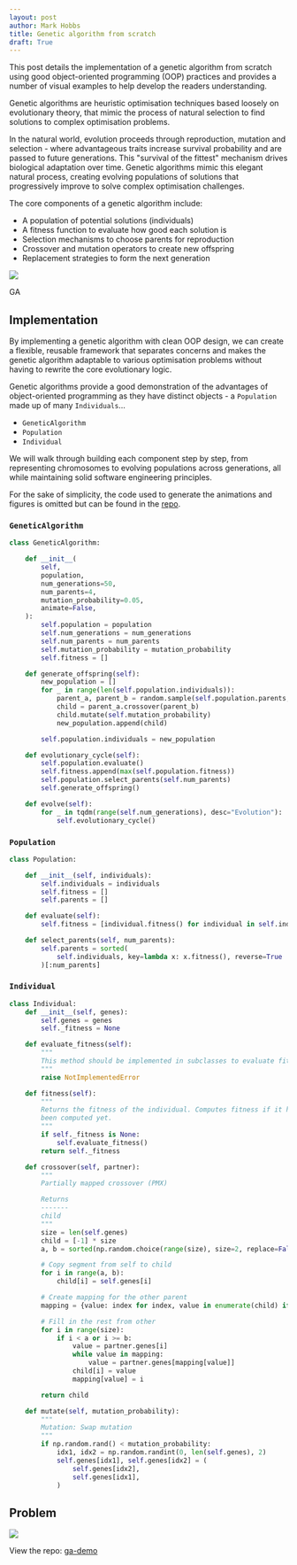 ```yaml
---
layout: post
author: Mark Hobbs
title: Genetic algorithm from scratch
draft: True
---
```


This post details the implementation of a genetic algorithm from scratch using good object-oriented programming (OOP) practices and provides a number of visual examples to help develop the readers understanding.

Genetic algorithms are heuristic optimisation techniques based loosely on evolutionary theory, that mimic the process of natural selection to find solutions to complex optimisation problems.

In the natural world, evolution proceeds through reproduction, mutation and selection - where advantageous traits increase survival probability and are passed to future generations. This "survival of the fittest" mechanism drives biological adaptation over time. Genetic algorithms mimic this elegant natural process, creating evolving populations of solutions that progressively improve to solve complex optimisation challenges.

The core components of a genetic algorithm include:
- A population of potential solutions (individuals)
- A fitness function to evaluate how good each solution is
- Selection mechanisms to choose parents for reproduction
- Crossover and mutation operators to create new offspring
- Replacement strategies to form the next generation

![](/assets/images/ga-1.gif)
<figcaption>GA</figcaption>

## Implementation

By implementing a genetic algorithm with clean OOP design, we can create a flexible, reusable framework that separates concerns and makes the genetic algorithm adaptable to various optimisation problems without having to rewrite the core evolutionary logic.

Genetic algorithms provide a good demonstration of the advantages of object-oriented programming as they have distinct objects - a `Population` made up of many `Individuals`...

- `GeneticAlgorithm`
- `Population`
- `Individual`

We will walk through building each component step by step, from representing chromosomes to evolving populations across generations, all while maintaining solid software engineering principles. 

For the sake of simplicity, the code used to generate the animations and figures is omitted but can be found in the [repo](https://github.com/mark-hobbs/ga-demo/).

### `GeneticAlgorithm`

```python
class GeneticAlgorithm:

    def __init__(
        self,
        population,
        num_generations=50,
        num_parents=4,
        mutation_probability=0.05,
        animate=False,
    ):
        self.population = population
        self.num_generations = num_generations
        self.num_parents = num_parents
        self.mutation_probability = mutation_probability
        self.fitness = []

    def generate_offspring(self):
        new_population = []
        for _ in range(len(self.population.individuals)):
            parent_a, parent_b = random.sample(self.population.parents, 2)
            child = parent_a.crossover(parent_b)
            child.mutate(self.mutation_probability)
            new_population.append(child)

        self.population.individuals = new_population

    def evolutionary_cycle(self):
        self.population.evaluate()
        self.fitness.append(max(self.population.fitness))
        self.population.select_parents(self.num_parents)
        self.generate_offspring()

    def evolve(self):
        for _ in tqdm(range(self.num_generations), desc="Evolution"):
            self.evolutionary_cycle()
```

### `Population`

```python
class Population:

    def __init__(self, individuals):
        self.individuals = individuals
        self.fitness = []
        self.parents = []

    def evaluate(self):
        self.fitness = [individual.fitness() for individual in self.individuals]

    def select_parents(self, num_parents):
        self.parents = sorted(
            self.individuals, key=lambda x: x.fitness(), reverse=True
        )[:num_parents]
```

### `Individual`

```python
class Individual:
    def __init__(self, genes):
        self.genes = genes
        self._fitness = None

    def evaluate_fitness(self):
        """
        This method should be implemented in subclasses to evaluate fitness.
        """
        raise NotImplementedError

    def fitness(self):
        """
        Returns the fitness of the individual. Computes fitness if it has not
        been computed yet.
        """
        if self._fitness is None:
            self.evaluate_fitness()
        return self._fitness

    def crossover(self, partner):
        """
        Partially mapped crossover (PMX)

        Returns
        -------
        child
        """
        size = len(self.genes)
        child = [-1] * size
        a, b = sorted(np.random.choice(range(size), size=2, replace=False))

        # Copy segment from self to child
        for i in range(a, b):
            child[i] = self.genes[i]

        # Create mapping for the other parent
        mapping = {value: index for index, value in enumerate(child) if value != -1}

        # Fill in the rest from other
        for i in range(size):
            if i < a or i >= b:
                value = partner.genes[i]
                while value in mapping:
                    value = partner.genes[mapping[value]]
                child[i] = value
                mapping[value] = i

        return child

    def mutate(self, mutation_probability):
        """
        Mutation: Swap mutation
        """
        if np.random.rand() < mutation_probability:
            idx1, idx2 = np.random.randint(0, len(self.genes), 2)
            self.genes[idx1], self.genes[idx2] = (
                self.genes[idx2],
                self.genes[idx1],
            )
```

## Problem

![](/assets/images/ga-2.gif)

View the repo: [ga-demo](https://github.com/mark-hobbs/ga-demo/)
